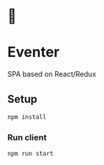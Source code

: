 # 🎂

# Eventer

SPA based on React/Redux

## Setup

```sh
npm install
```

### Run client

```sh
npm run start

```
